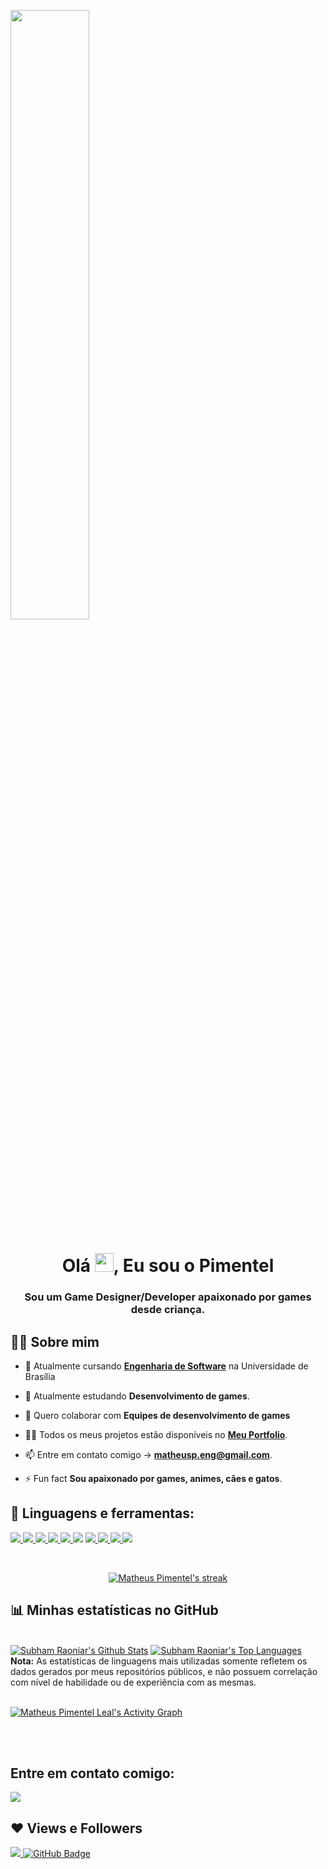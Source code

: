 <a href="#"><img width="50%" height="auto" src="https://i.ibb.co/1QzWXys/Pixel-art-eu.png" align="middle" height="175px"/></a>

<h1 align="center">Olá <img src="https://raw.githubusercontent.com/MartinHeinz/MartinHeinz/master/wave.gif" width="30px">, Eu sou o Pimentel</h1>
<h3 align="center">Sou um Game Designer/Developer apaixonado por games desde criança.</h3>


## 🙋‍♂️ Sobre mim

- 🔭 Atualmente cursando **[Engenharia de Software](https://fga.unb.br/software)** na Universidade de Brasília

- 🌱 Atualmente estudando **Desenvolvimento de games**.

- 👯 Quero colaborar com **Equipes de desenvolvimento de games**

- 👨‍💻 Todos os meus projetos estão disponíveis no **[Meu Portfolio](https://Matheuspleal.github.io)**.

- 📫 Entre em contato comigo -> **matheusp.eng@gmail.com**.

- ⚡ Fun fact **Sou apaixonado por games, animes, cães e gatos**.

## 🚀 Linguagens e ferramentas:

<p align="left"> 
    <a href="https://www.unrealengine.com/en-US/" target="_blank"> <img src="https://img.icons8.com/color/50/000000/unreal-engine.png"/> </a>
    <a href="https://unity.com/pt" target="_blank"> <img src="https://img.icons8.com/ios-filled/50/000000/unity.png"/> </a>
    <a href="https://www.adobe.com/br/products/photoshop/landpa.html?sdid=KQPOM&mv=search&ef_id=CjwKCAjwjdOIBhA_EiwAHz8xmy_pi28feOcVsRRuKiWIx7N9onsnXBBzlzXbBOvsSQG6I36NCm8oBhoCc0gQAvD_BwE:G:s&s_kwcid=AL!3085!3!534509111515!e!!g!!photoshop!188192502!10077842982&gclid=CjwKCAjwjdOIBhA_EiwAHz8xmy_pi28feOcVsRRuKiWIx7N9onsnXBBzlzXbBOvsSQG6I36NCm8oBhoCc0gQAvD_BwE" target="_blank"> <img src="https://img.icons8.com/color/48/000000/adobe-photoshop--v1.png"/> </a>
    <a href="https://docs.microsoft.com/pt-br/cpp/cpp/?view=msvc-160" target="_blank"> <img src="https://img.icons8.com/color/48/000000/c-plus-plus-logo.png"/> </a>
    <a href="https://docs.microsoft.com/pt-br/dotnet/csharp/" target="_blank"> <img src="https://img.icons8.com/color/50/000000/c-sharp-logo.png"/>
    <a href="https://docs.microsoft.com/en-us/cpp/c-language/?view=msvc-160" target="_blank"> <img src="https://img.icons8.com/color/48/000000/c-programming.png"/></a> 
    <a href="https://www.lua.org/" target="_blank"> <img src="https://img.icons8.com/ios-filled/50/000000/moon.png"/> </a>
    <a href="https://www.python.org/" target="_blank"> <img src="https://img.icons8.com/color/48/000000/python--v1.png"/> </a>
    <a href="https://www.java.com/pt-BR/" target="_blank"> <img src="https://img.icons8.com/color/48/000000/java-coffee-cup-logo--v1.png"/> </a>
    <a href="https://git-scm.com/" target="_blank"> <img src="https://img.icons8.com/color/48/000000/git.png"/> </a>
</p>

<br/>

<p align="center">
    <a href="https://github.com/Matheuspleal/github-readme-streak-stats">
        <img title="🔥 Get streak stats for your profile at git.io/streak-stats" alt="Matheus Pimentel's streak" src="https://github-readme-streak-stats.herokuapp.com/?user=Matheuspleal&theme=black-ice&hide_border=true&stroke=0000&background=060A0CD0"/>
    </a>
</p>

## 📊  Minhas estatísticas no GitHub

  <br/>
    <a href="https://github.com/Matheuspleal/github-readme-stats"><img alt="Subham Raoniar's Github Stats" src="https://github-readme-stats.vercel.app/api?username=Matheuspleal&show_icons=true&count_private=true&theme=react&hide_border=true&bg_color=0D1117" /></a>
  <a href="https://github.com/Matheuspleal/github-readme-stats"><img alt="Subham Raoniar's Top Languages" src="https://github-readme-stats.vercel.app/api/top-langs/?username=Matheuspleal&langs_count=8&count_private=true&layout=compact&theme=react&hide_border=true&bg_color=0D1117" /></a>
  <br/>
  <b>Nota:</b> As estatísticas de linguagens mais utilizadas somente refletem os dados gerados por meus repositórios públicos, e não possuem correlação com nível de habilidade ou de experiência com as mesmas.


<br/>
<br/>

<a href="https://github.com/Matheuspleal/github-readme-activity-graph"><img alt="Matheus Pimentel Leal's Activity Graph" src="https://activity-graph.herokuapp.com/graph?username=Matheuspleal&bg_color=0D1117&color=5BCDEC&line=5BCDEC&point=FFFFFF&hide_border=true" /></a>

<br/>
<br/>

## Entre em contato comigo:
<p align="left">

<a href = "https://www.linkedin.com/in/matheus-pimentel-leal-a07a38172/"><img src="https://img.icons8.com/fluent/48/000000/linkedin.png"/></a>

</p>

## ❤ Views e Followers
<a href="https://github.com/Meghna-DAS/github-profile-views-counter">
    <img src="https://komarev.com/ghpvc/?username=Matheuspleal">
</a>
<a href="https://github.com/Matheuspleal?tab=followers"><img src="https://img.shields.io/github/followers/Matheuspleal?label=Followers&style=social" alt="GitHub Badge"></a>
